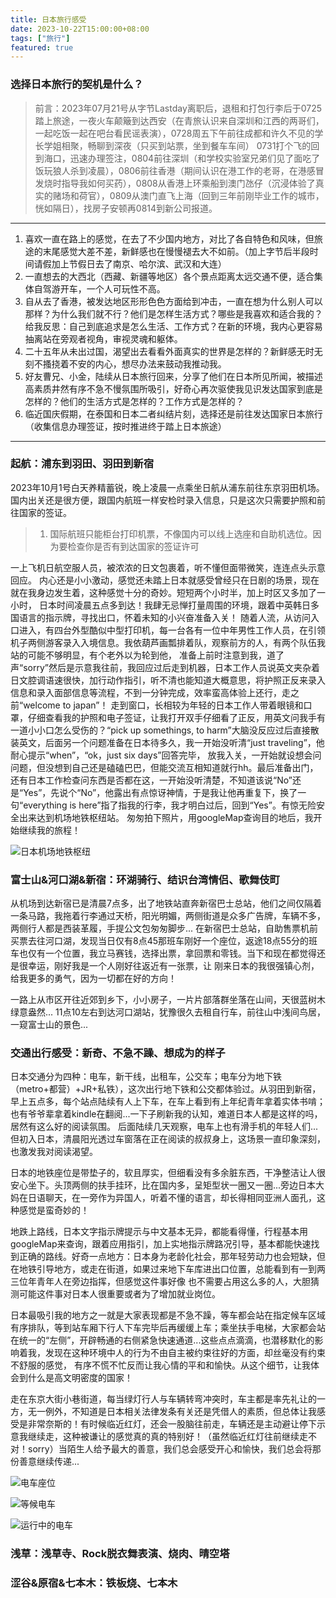 ```yaml
---
title: 日本旅行感受
date: 2023-10-22T15:00:00+08:00
tags: ["旅行"]
featured: true
---
```


### 选择日本旅行的契机是什么？

> 前言：2023年07月21号从字节Lastday离职后，退租和打包行李后于0725踏上旅途，一夜火车颠簸到达西安（在青旅认识来自深圳和江西的两哥们，一起吃饭一起在吧台看民谣表演），0728周五下午前往成都和许久不见的学长学姐相聚，畅聊到深夜（只买到站票，坐到餐车车间）
0731打个飞的回到海口，迅速办理签注，0804前往深圳（和学校实验室兄弟们见了面吃了饭玩狼人杀到凌晨），0806前往香港（期间认识在港工作的老哥，在港感冒发烧时指导我如何买药），0808从香港上环乘船到澳门氹仔（沉浸体验了真实的赌场和荷官），0809从澳门直飞上海（回到三年前刚毕业工作的城市，恍如隔日），找房子安顿再0814到新公司报道。
---

1. 喜欢一直在路上的感觉，在去了不少国内地方，对比了各自特色和风味，但旅途的末尾感觉大差不差，新鲜感也在慢慢褪去大不如前。（加上字节后半段时间请假加上节假日去了南京、哈尔滨、武汉和大连）
2. 一直想去的大西北（西藏、新疆等地区）各个景点距离太远交通不便，适合集体自驾游开车，一个人可玩性不高。
3. 自从去了香港，被发达地区形形色色方面给到冲击，一直在想为什么别人可以那样？为什么我们就不行？他们是怎样生活方式？哪些是我喜欢和适合我的？给我反思：自己到底追求是怎么生活、工作方式？在新的环境，我内心更容易抽离站在旁观者视角，审视灵魂和躯体。
4. 二十五年从未出过国，渴望出去看看外面真实的世界是怎样的？新鲜感无时无刻不搔挠着不安的内心，想尽办法来鼓动我推动我。
5. 好友曹兄、小金，陆续从日本旅行回来，分享了他们在日本所见所闻，被描述高素质井然有序不急不慢氛围所吸引，好奇心再次驱使我见识发达国家到底是怎样的？他们的生活方式是怎样的？工作方式是怎样的？
6. 临近国庆假期，在泰国和日本二者纠结片刻，选择还是前往发达国家日本旅行（收集信息办理签证，按时推进终于踏上日本旅途）

---

### 起航：浦东到羽田、羽田到新宿

2023年10月1号白天养精蓄锐，晚上凌晨一点乘坐日航从浦东前往东京羽田机场。国内出关还是很方便，跟国内航班一样安检时录入信息，只是这次只需要护照和前往国家的签证。
> 1. 国际航班只能柜台打印机票，不像国内可以线上选座和自助机选位。因为要检查你是否有到达国家的签证许可

一上飞机日航空服人员，被浓浓的日文包裹着，听不懂但面带微笑，连连点头示意回应。
内心还是小小激动，感觉还未踏上日本就感受曾经只在日剧的场景，现在就在我身边发生着，这种感觉十分的奇妙。短短两个小时半，加上时区又多加了一小时，
日本时间凌晨五点多到达！我肆无忌惮打量周围的环境，跟着中英韩日多国语言的指示牌，寻找出口，怀着未知的小兴奋准备入关！
随着人流，从访问入口进入，有四台外型酷似中型打印机，每一台各有一位中年男性工作人员，在引领机子两侧游客录入入境信息。我依葫芦画瓢排着队，观察前方的人，有两个队伍我站的可能不够明显，有个老外以为轮到他，
准备上前时注意到我，道了声“sorry”然后是示意我往前，我回应过后走到机器，日本工作人员说英文夹杂着日文腔调语速很快，加行动作指引，听不清也能知道大概意思，将护照正反来录入信息和录入面部信息等流程，不到一分钟完成，效率蛮高体验上还行，走之前“welcome to japan”！
走到窗口，长相较为年轻的日本工作人带着眼镜和口罩，仔细查看我的护照和电子签证，让我打开双手仔细看了正反，用英文问我手有一道小小口怎么受伤的？“pick up somethings, to harm”大脑没反应过后直接散装英文，后面另一个问题准备在日本待多久，我一开始没听清“just traveling”，他耐心提示“when”，“ok，just six days”回答完毕，
放我入关，一开始就设想会问问题，但没想到自己还是磕磕巴巴，但能交流互相知道就行hh。最后准备出门，还有日本工作检查问东西是否都在这，一开始没听清楚，不知道该说“No”还是“Yes”，先说个“No”，他露出有点惊讶神情，于是我让他再重复下，换了一句“everything is here”指了指我的行李，我才明白过后，回到“Yes”。有惊无险安全出来达到机场地铁枢纽站。
匆匆拍下照片，用googleMap查询目的地后，我开始继续我的旅程！

![日本机场地铁枢纽](https://cdn.jsdelivr.net/gh/hi-Ernest/imgbed/images/20231023002747.png)


### 富士山&河口湖&新宿：环湖骑行、结识台湾情侣、歌舞伎町
从机场到达新宿已是清晨7点多，出了地铁站直奔新宿巴士总站，他们之间仅隔着一条马路，我拖着行李通过天桥，阳光明媚，两侧街道是众多广告牌，车辆不多，两侧行人都是西装革履，手提公文包匆匆脚步...
在新宿巴士总站，自助售票机前买票去往河口湖，发现当日仅有8点45那班车刚好一个座位，返途18点55分的班车也仅有一个位置，我立马赛钱，选择出票，拿回票和零钱。当下和现在都觉得还是很幸运，刚好我是一个人刚好往返近有一张票，让
刚来日本的我很强镇心剂，给我更多的勇气，因为一切都在好的方向！

一路上从市区开往近郊到乡下，小小房子，一片片部落群坐落在山间，天很蓝树木绿意盎然...
11点10左右到达河口湖站，犹豫很久去租自行车，前往山中浅间鸟居，一窥富士山的景色...


### 交通出行感受：新奇、不急不躁、想成为的样子
日本交通分为四种：电车，新干线，出租车，公交车；电车分为地下铁（metro+都营）+JR+私铁），这次出行地下铁和公交都体验过。从羽田到新宿，早上五点多，每个站点陆续有人上下车，在车上看到有上年纪青年拿着实体书啃；也有爷爷辈拿着kindle在翻阅...一下子刷新我的认知，难道日本人都是这样的吗，居然有这么好的阅读氛围。
后面陆续几天观察，电车上也有滑手机的年轻人们...但初入日本，清晨阳光透过车窗落在正在阅读的叔叔身上，这场景一直印象深刻，也激发我对阅读渴望。

日本的地铁座位是带垫子的，软且厚实，但细看没有多余脏东西，干净整洁让人很安心坐下。头顶两侧的扶手挂环，比在国内多，呈矩型状一圈又一圈...旁边日本大妈在日语聊天，在一旁作为异国人，听着不懂的语言，却长得相同亚洲人面孔，这种感觉是蛮奇妙的！

地跌上路线，日本文字指示牌提示与中文基本无异，都能看得懂，行程基本用googleMap来查询，跟着应用指引，加上实地指示牌路况引导，基本都能快速找到正确的路线。好奇一点地方：日本身为老龄化社会，那年轻劳动力也会短缺，但在地铁引导地方，或走在街道，如果过来地下车库进出口位置，总能看到有一到两三位年青年人在旁边指挥，但感觉这件事好像
也不需要占用这么多的人，大胆猜测可能这件事对日本人很重要或者为了增加就业岗位。

日本最吸引我的地方之一就是大家表现都是不急不躁，等车都会站在指定候车区域有序排队，等到站车厢下行人下车完毕后再缓缓上车；乘坐扶手电梯，大家都会站在统一的“左侧”，开辟畅通的右侧紧急快速通道...这些点点滴滴，也潜移默化的影响着我，发现在这种环境中人的行为不由自主被约束往好的方面，却丝毫没有约束不舒服的感觉，
有序不慌不忙反而让我心情的平和和愉快。从这个细节，让我体会到什么是高文明密度的国家！

走在东京大街小巷街道，每当绿灯行人与车辆转弯冲突时，车主都是率先礼让的一方，无一例外，不知道是日本相关法律发条有关还是凭借人的素质，但总体让我感受是非常奈斯的！有时候临近红灯，还会一股脑往前走，车辆还是主动避让停下示意我继续走，这种被谦让的感觉真的真的特别好！（虽然临近红灯往前继续走不对！sorry）当陌生人给予最大的善意，我们总会感受开心和愉快，我们总会将那份善意继续传递...

![电车座位](https://cdn.jsdelivr.net/gh/hi-Ernest/imgbed/images/20231027001632.png)

![等候电车](https://cdn.jsdelivr.net/gh/hi-Ernest/imgbed/images/20231027001737.png)

![运行中的电车](https://cdn.jsdelivr.net/gh/hi-Ernest/imgbed/images/20231027001827.png)


### 浅草：浅草寺、Rock脱衣舞表演、烧肉、晴空塔

### 涩谷&原宿&七本木：铁板烧、七本木